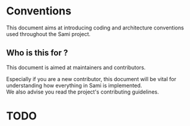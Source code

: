 # Conventions

This document aims at introducing coding and architecture conventions used
throughout the Sami project.

## Who is this for ?

This document is aimed at maintainers and contributors.

Especially if you are a new contributor, this document will be vital for 
understanding how everything in Sami is implemented.  
We also advise you read the project's contributing guidelines.

# TODO
